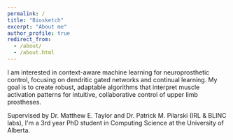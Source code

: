 ```yaml
---
permalink: /
title: "Biosketch"
excerpt: "About me"
author_profile: true
redirect_from: 
  - /about/
  - /about.html
---
```


<!-- I am a PhD candidate at the University of Alberta, supervised by [Matthew E. Taylor](https://drmatttaylor.net/) and [Patrick Pilarski](https://sites.ualberta.ca/~pilarski/). I am broadly interested in biomechatronics and machine learning, specifically to build adaptable control systems for upper limb smart prostheses.  -->

I am interested in context-aware machine learning for neuroprosthetic control, focusing on dendritic gated networks and continual learning. My goal is to create robust, adaptable algorithms that interpret muscle activation patterns for intuitive, collaborative control of upper limb prostheses. 

Supervised by Dr. Matthew E. Taylor and Dr. Patrick M. Pilarski (IRL & BLINC labs), I'm a 3rd year PhD student in Computing Science at the University of Alberta. 

<!-- I am currently pursuing a PhD in Computing Science under the supervision of [Dr. Matthew E. Taylor](https://drmatttaylor.net/) and [Dr. Patrick Pilarski](https://sites.ualberta.ca/~pilarski/) in the IRL and BLINC labs, respectively. I received a BSc with Honors in Computing Science from the University of Alberta in 2019 and an MSc in Computing Science from the University of Alberta in 2022.  -->

<!-- Her research interests include reinforcement learning, human-robot interaction, biomechatronics, and assistive robotics. Drawing inspiration from her anatomical studies with [Dr. Pierre Lemelin](https://www.ualberta.ca/medicine/about/people/details.html?n=pierre-lemelin), Laura’s research aims to develop adaptive control methods for upper limb prostheses with the goal of increased functionality, usability, reliability, and safety in the real-world.

During her undergraduate and master’s studies, Laura worked with the [Computer Vision and Robotics Research](http://webdocs.cs.ualberta.ca/~vis/) group led by [Dr. Martin Jägersand](https://webdocs.cs.ualberta.ca/~jag/). She advanced a cohesive perspective on assistive technology by unifying the strengths of robotics research with the specific needs of the intended users. Based on these findings, Laura prototyped a robotic learner that can adjust to the user’s needs through basic feedback, making wheelchair-mounted robotic manipulators more user-friendly.

Before finishing her master’s degree, Laura worked as an Associate Machine Learning Scientist on the Advanced Technology team at [Amii](https://www.amii.ca/) for a year. She developed a machine learning-based decision making system for [Attabotics](https://www.attabotics.com/), which enhanced the efficiency of their fully autonomous robotic warehouse.

In her free time, Laura enjoys nature, playing piano, and board games. -->

<!-- A data-driven personal website
======
Like many other Jekyll-based GitHub Pages templates, academicpages makes you separate the website's content from its form. The content & metadata of your website are in structured markdown files, while various other files constitute the theme, specifying how to transform that content & metadata into HTML pages. You keep these various markdown (.md), YAML (.yml), HTML, and CSS files in a public GitHub repository. Each time you commit and push an update to the repository, the [GitHub pages](https://pages.github.com/) service creates static HTML pages based on these files, which are hosted on GitHub's servers free of charge.

Many of the features of dynamic content management systems (like Wordpress) can be achieved in this fashion, using a fraction of the computational resources and with far less vulnerability to hacking and DDoSing. You can also modify the theme to your heart's content without touching the content of your site. If you get to a point where you've broken something in Jekyll/HTML/CSS beyond repair, your markdown files describing your talks, publications, etc. are safe. You can rollback the changes or even delete the repository and start over -- just be sure to save the markdown files! Finally, you can also write scripts that process the structured data on the site, such as [this one](https://github.com/academicpages/academicpages.github.io/blob/master/talkmap.ipynb) that analyzes metadata in pages about talks to display [a map of every location you've given a talk](https://academicpages.github.io/talkmap.html).

Getting started
======
1. Register a GitHub account if you don't have one and confirm your e-mail (required!)
1. Fork [this repository](https://github.com/academicpages/academicpages.github.io) by clicking the "fork" button in the top right. 
1. Go to the repository's settings (rightmost item in the tabs that start with "Code", should be below "Unwatch"). Rename the repository "[your GitHub username].github.io", which will also be your website's URL.
1. Set site-wide configuration and create content & metadata (see below -- also see [this set of diffs](http://archive.is/3TPas) showing what files were changed to set up [an example site](https://getorg-testacct.github.io) for a user with the username "getorg-testacct")
1. Upload any files (like PDFs, .zip files, etc.) to the files/ directory. They will appear at https://[your GitHub username].github.io/files/example.pdf.  
1. Check status by going to the repository settings, in the "GitHub pages" section

Site-wide configuration
------
The main configuration file for the site is in the base directory in [_config.yml](https://github.com/academicpages/academicpages.github.io/blob/master/_config.yml), which defines the content in the sidebars and other site-wide features. You will need to replace the default variables with ones about yourself and your site's github repository. The configuration file for the top menu is in [_data/navigation.yml](https://github.com/academicpages/academicpages.github.io/blob/master/_data/navigation.yml). For example, if you don't have a portfolio or blog posts, you can remove those items from that navigation.yml file to remove them from the header. 

Create content & metadata
------
For site content, there is one markdown file for each type of content, which are stored in directories like _publications, _talks, _posts, _teaching, or _pages. For example, each talk is a markdown file in the [_talks directory](https://github.com/academicpages/academicpages.github.io/tree/master/_talks). At the top of each markdown file is structured data in YAML about the talk, which the theme will parse to do lots of cool stuff. The same structured data about a talk is used to generate the list of talks on the [Talks page](https://academicpages.github.io/talks), each [individual page](https://academicpages.github.io/talks/2012-03-01-talk-1) for specific talks, the talks section for the [CV page](https://academicpages.github.io/cv), and the [map of places you've given a talk](https://academicpages.github.io/talkmap.html) (if you run this [python file](https://github.com/academicpages/academicpages.github.io/blob/master/talkmap.py) or [Jupyter notebook](https://github.com/academicpages/academicpages.github.io/blob/master/talkmap.ipynb), which creates the HTML for the map based on the contents of the _talks directory).

**Markdown generator**

I have also created [a set of Jupyter notebooks](https://github.com/academicpages/academicpages.github.io/tree/master/markdown_generator
) that converts a CSV containing structured data about talks or presentations into individual markdown files that will be properly formatted for the academicpages template. The sample CSVs in that directory are the ones I used to create my own personal website at stuartgeiger.com. My usual workflow is that I keep a spreadsheet of my publications and talks, then run the code in these notebooks to generate the markdown files, then commit and push them to the GitHub repository.

How to edit your site's GitHub repository
------
Many people use a git client to create files on their local computer and then push them to GitHub's servers. If you are not familiar with git, you can directly edit these configuration and markdown files directly in the github.com interface. Navigate to a file (like [this one](https://github.com/academicpages/academicpages.github.io/blob/master/_talks/2012-03-01-talk-1.md) and click the pencil icon in the top right of the content preview (to the right of the "Raw | Blame | History" buttons). You can delete a file by clicking the trashcan icon to the right of the pencil icon. You can also create new files or upload files by navigating to a directory and clicking the "Create new file" or "Upload files" buttons. 

Example: editing a markdown file for a talk
![Editing a markdown file for a talk](/images/editing-talk.png)

For more info
------
More info about configuring academicpages can be found in [the guide](https://academicpages.github.io/markdown/). The [guides for the Minimal Mistakes theme](https://mmistakes.github.io/minimal-mistakes/docs/configuration/) (which this theme was forked from) might also be helpful. -->
